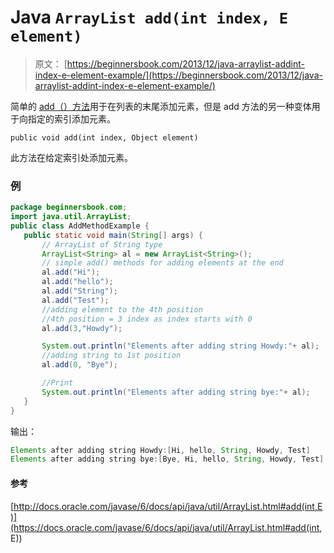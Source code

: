 # Java `ArrayList add(int index, E element)`

> 原文： [https://beginnersbook.com/2013/12/java-arraylist-addint-index-e-element-example/](https://beginnersbook.com/2013/12/java-arraylist-addint-index-e-element-example/)

简单的 [add（）方法](https://beginnersbook.com/2013/12/java-arraylist-add-method-example/)用于在列表的末尾添加元素，但是 add 方法的另一种变体用于向指定的索引添加元素。

`public void add(int index, Object element)`

此方法在给定索引处添加元素。

### 例

```java
package beginnersbook.com;
import java.util.ArrayList;
public class AddMethodExample {
   public static void main(String[] args) {
       // ArrayList of String type
       ArrayList<String> al = new ArrayList<String>();
       // simple add() methods for adding elements at the end
       al.add("Hi");
       al.add("hello");
       al.add("String");
       al.add("Test");
       //adding element to the 4th position
       //4th position = 3 index as index starts with 0
       al.add(3,"Howdy");

       System.out.println("Elements after adding string Howdy:"+ al);
       //adding string to 1st position
       al.add(0, "Bye");

       //Print
       System.out.println("Elements after adding string bye:"+ al);
   }
}
```

输出：

```java
Elements after adding string Howdy:[Hi, hello, String, Howdy, Test]
Elements after adding string bye:[Bye, Hi, hello, String, Howdy, Test]
```

#### 参考

[http://docs.oracle.com/javase/6/docs/api/java/util/ArrayList.html#add(int,E)](https://docs.oracle.com/javase/6/docs/api/java/util/ArrayList.html#add(int, E))